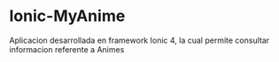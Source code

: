 # Ionic-MyAnime
Aplicacion desarrollada en framework Ionic 4, la cual permite consultar informacion referente a Animes
